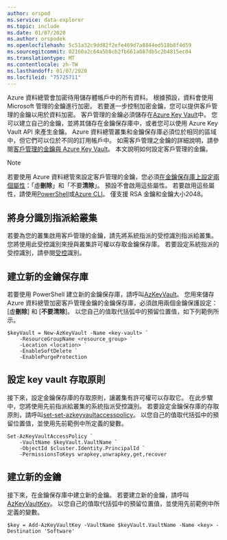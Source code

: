 ```yaml
---
author: orspod
ms.service: data-explorer
ms.topic: include
ms.date: 01/07/2020
ms.author: orspodek
ms.openlocfilehash: 5c51a32c9dd82f2efe469d7a8844ed518b8f4d59
ms.sourcegitcommit: 02160a2c64a5b8cb2fb661a087db5c2b4815ec04
ms.translationtype: MT
ms.contentlocale: zh-TW
ms.lasthandoff: 01/07/2020
ms.locfileid: "75725711"
---
```

Azure 資料總管會加密待用儲存體帳戶中的所有資料。 根據預設，資料會使用 Microsoft 管理的金鑰進行加密。 若要進一步控制加密金鑰，您可以提供客戶管理的金鑰以用於資料加密。 客戶管理的金鑰必須儲存在[Azure Key Vault](/azure/key-vault/key-vault-overview)中。 您可以建立自己的金鑰，並將其儲存在金鑰保存庫中，或者您可以使用 Azure Key Vault API 來產生金鑰。 Azure 資料總管叢集和金鑰保存庫必須位於相同的區域中，但它們可以位於不同的訂用帳戶中。 如需客戶管理之金鑰的詳細說明，請參閱[客戶管理的金鑰與 Azure Key Vault](/azure/storage/common/storage-service-encryption)。 本文說明如何設定客戶管理的金鑰。

> [!Note]
> 若要使用 Azure 資料總管來設定客戶管理的金鑰，您必須[在金鑰保存庫上設定兩個屬性](/azure/key-vault/key-vault-ovw-soft-delete)：「虛**刪除**」和「不要**清除**」。 預設不會啟用這些屬性。 若要啟用這些屬性，請使用[PowerShell](/azure/key-vault/key-vault-soft-delete-powershell)或[Azure CLI](/azure/key-vault/key-vault-soft-delete-cli)。 僅支援 RSA 金鑰和金鑰大小2048。

## <a name="assign-an-identity-to-the-cluster"></a>將身分識別指派給叢集

若要為您的叢集啟用客戶管理的金鑰，請先將系統指派的受控識別指派給叢集。 您將使用此受控識別來授與叢集許可權以存取金鑰保存庫。 若要設定系統指派的受控識別，請參閱[受控](/azure/data-explorer/managed-identities)識別。

## <a name="create-a-new-key-vault"></a>建立新的金鑰保存庫

若要使用 PowerShell 建立新的金鑰保存庫，請呼叫[AzKeyVault](/powershell/module/az.keyvault/new-azkeyvault.md)。 您用來儲存 Azure 資料總管加密客戶管理金鑰的金鑰保存庫，必須啟用兩個金鑰保護設定： [虛**刪除**] 和 [**不要清除**]。 以您自己的值取代括弧中的預留位置值，如下列範例所示。

```azurepowershell-interactive
$keyVault = New-AzKeyVault -Name <key-vault> `
    -ResourceGroupName <resource_group> `
    -Location <location> `
    -EnableSoftDelete `
    -EnablePurgeProtection
```

## <a name="configure-the-key-vault-access-policy"></a>設定 key vault 存取原則

接下來，設定金鑰保存庫的存取原則，讓叢集有許可權可以存取它。 在此步驟中，您將使用先前指派給叢集的系統指派受控識別。 若要設定金鑰保存庫的存取原則，請呼叫[set-set-azkeyvaultaccesspolicy](/powershell/module/az.keyvault/set-azkeyvaultaccesspolicy.md)。 以您自己的值取代括弧中的預留位置值，並使用先前範例中所定義的變數。

```azurepowershell-interactive
Set-AzKeyVaultAccessPolicy `
    -VaultName $keyVault.VaultName `
    -ObjectId $cluster.Identity.PrincipalId `
    -PermissionsToKeys wrapkey,unwrapkey,get,recover
```

## <a name="create-a-new-key"></a>建立新的金鑰

接下來，在金鑰保存庫中建立新的金鑰。 若要建立新的金鑰，請呼叫[AzKeyVaultKey](/powershell/module/az.keyvault/add-azkeyvaultkey.md)。 以您自己的值取代括弧中的預留位置值，並使用先前範例中所定義的變數。

```azurepowershell-interactive
$key = Add-AzKeyVaultKey -VaultName $keyVault.VaultName -Name <key> -Destination 'Software'
```
